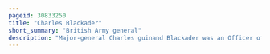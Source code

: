 ```yaml
---
pageid: 30833250
title: "Charles Blackader"
short_summary: "British Army general"
description: "Major-general Charles guinand Blackader was an Officer of the british Army during World War I. He commanded an indian Brigade on the western Front in 1915 and a territorial Brigade in Dublin during the Easter Rising of 1916 before being appointed to command the 38th Division on the western Front a Position he held until retiring in may 1918 due to."
---
```

